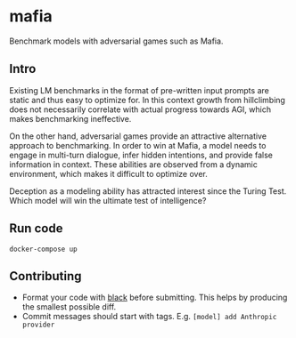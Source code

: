 # mafia

Benchmark models with adversarial games such as Mafia.

## Intro

Existing LM benchmarks in the format of pre-written input prompts are static and
thus easy to optimize for. In this context growth from hillclimbing does not
necessarily correlate with actual progress towards AGI, which makes benchmarking
ineffective.

On the other hand, adversarial games provide an attractive alternative approach
to benchmarking. In order to win at Mafia, a model needs to engage in multi-turn
dialogue, infer hidden intentions, and provide false information in context.
These abilities are observed from a dynamic environment, which makes it
difficult to optimize over.

Deception as a modeling ability has attracted interest since the Turing Test.
Which model will win the ultimate test of intelligence?

## Run code

```
docker-compose up
```

## Contributing

- Format your code with [black](https://github.com/psf/black) before submitting.
  This helps by producing the smallest possible diff.
- Commit messages should start with tags. E.g. `[model] add Anthropic provider`
